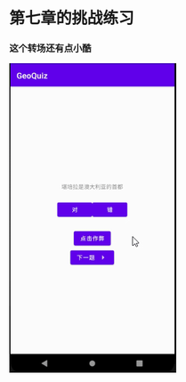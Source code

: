 # 第七章的挑战练习
### 这个转场还有点小酷

![image](https://github.com/L0NG1NG/GeoQuiz/blob/challenge-7.4/gif/2021-05-30-09-26-14.gif)
